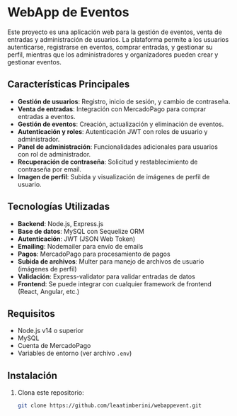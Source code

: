 # WebApp de Eventos

Este proyecto es una aplicación web para la gestión de eventos, venta de entradas y administración de usuarios. La plataforma permite a los usuarios autenticarse, registrarse en eventos, comprar entradas, y gestionar su perfil, mientras que los administradores y organizadores pueden crear y gestionar eventos.

## Características Principales

- **Gestión de usuarios**: Registro, inicio de sesión, y cambio de contraseña.
- **Venta de entradas**: Integración con MercadoPago para comprar entradas a eventos.
- **Gestión de eventos**: Creación, actualización y eliminación de eventos.
- **Autenticación y roles**: Autenticación JWT con roles de usuario y administrador.
- **Panel de administración**: Funcionalidades adicionales para usuarios con rol de administrador.
- **Recuperación de contraseña**: Solicitud y restablecimiento de contraseña por email.
- **Imagen de perfil**: Subida y visualización de imágenes de perfil de usuario.

## Tecnologías Utilizadas

- **Backend**: Node.js, Express.js
- **Base de datos**: MySQL con Sequelize ORM
- **Autenticación**: JWT (JSON Web Token)
- **Emailing**: Nodemailer para envío de emails
- **Pagos**: MercadoPago para procesamiento de pagos
- **Subida de archivos**: Multer para manejo de archivos de usuario (imágenes de perfil)
- **Validación**: Express-validator para validar entradas de datos
- **Frontend**: Se puede integrar con cualquier framework de frontend (React, Angular, etc.)

## Requisitos

- Node.js v14 o superior
- MySQL
- Cuenta de MercadoPago
- Variables de entorno (ver archivo `.env`)

## Instalación

1. Clona este repositorio:
   ```bash
   git clone https://github.com/leaatimberini/webappevent.git
   ```
